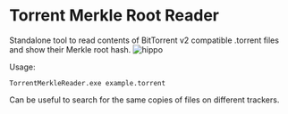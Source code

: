 # Torrent Merkle Root Reader
Standalone tool to read contents of BitTorrent v2 compatible .torrent files and show their Merkle root hash.
![hippo](https://media.giphy.com/media/AaHigIDJbEGCzB4kcW/giphy.gif)

Usage:
```
TorrentMerkleReader.exe example.torrent
```

Can be useful to search for the same copies of files on different trackers.

